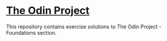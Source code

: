 # [The Odin Project](https://www.theodinproject.com/)

This repository contains exercise solutions to The Odin Project - Foundations section.
